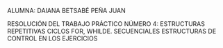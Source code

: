 ALUMNA: DAIANA BETSABÉ PEÑA JUAN

RESOLUCIÓN DEL TRABAJO PRÁCTICO NÚMERO 4: ESTRUCTURAS REPETITIVAS
CICLOS FOR, WHILDE. SECUENCIALES
ESTRUCTURAS DE CONTROL EN LOS EJERCICIOS